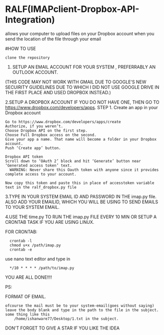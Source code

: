 # RALF(IMAPclient-Dropbox-API-Integration)
allows your computer to upload files on your Dropbox account when you send the location of the file through your email 

#HOW TO USE

    clone the repository


1. SETUP AN EMAIL ACCOUNT FOR YOUR SYSTEM , PREFERRABLY AN OUTLOOK ACCOUNT.

(THIS CODE MAY NOT WORK WITH GMAIL DUE TO GOOGLE'S NEW SECUIRITY GUIDELINES DUE TO WHICH I DID NOT USE GOOGLE DRIVE IN THE FIRST PLACE AND USED DROPBOX INSTEAD.)

2.SETUP A DROPBOX ACCOUNT IF YOU DO NOT HAVE ONE, THEN GO TO https://www.dropbox.com/developers/apps.
   STEP 1.  Create an app in your Dropbox account

    Go to https://www.dropbox.com/developers/apps/create
    Authorize, if you weren’t.
    Choose Dropbox API on the first step.
    Choose Full Dropbox access on the second.
    Give your app a name. That name will become a folder in your Dropbox account.
    Push ‘Create app’ button.

    Dropbox API token
    Scroll down to ‘OAuth 2’ block and hit ‘Generate’ button near ‘Generated access token’ text.
      WARNING: Never share this Oauth token with anyone since it provides complete access to your account.
      
    Now copy this token and paste this in place of accesstoken variable text in the ralf_dropbox.py file 
    
3.TYPE IN YOUR SYSTEM EMAIL ID AND PASSWORD IN THE imap.py file.
  ALSO ADD YOUR EMAILID, WHICH YOU WILL BE USING TO SEND EMAILS TO YOUR SYSTEM EMAIL.

4.USE THE time.py TO RUN THE imap.py FILE EVERY 10 MIN OR SETUP A CRONTAB TASK IF YOU ARE USING LINUX.
  
  FOR CRONTAB:
  
      crontab -l
      chmod u+x /path/imap.py
      crontab -e
 use nano text editor and type in 
 
      */10 * * * * /path/to/imap.py
      
      
 
 
 YOU ARE ALL DONE!!!!
 
 PS:
 
 FORMAT OF EMAIL.
 
    ofcourse the mail must be to your system-email(goes without saying)
    leave the body blank and type in the path to the file in the subject.
    some thing like this 
        /home/ishanware77/Desktop/1.txt in the subject.
        
        
        
        
  DON'T FORGET TO GIVE A STAR IF YOU LIKE THE IDEA
      
      
    
    
       
    
    
  
    
    
    
    
   
  
    
